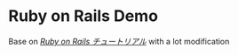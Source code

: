 # Ruby on Rails Demo

Base on
[*Ruby on Rails チュートリアル*](https://railstutorial.jp/)
with a lot modification
